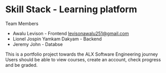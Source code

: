 # Skill Stack - Learning platform

Team Members
* Awalu Levison - Frontend <levisonawalu251@gmail.com>
* Lionel Jospin Yamkam Dakyam - Backend <email>
* Jeremy John - Databse <email>

This is a portfolio project towards the ALX Software Engineering journey
Users should be able to view courses, create an account, check progress and be graded.

